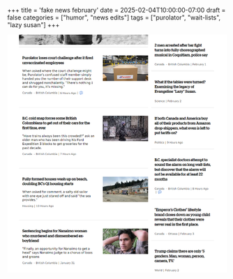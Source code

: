 +++
title = 'fake news february'
date = 2025-02-04T10:00:00-07:00
draft = false
categories = ["humor", "news edits"]
tags = ["purolator", "wait-lists", "lazy susan"]
+++

[![](./fake.png)](./fake.png)
